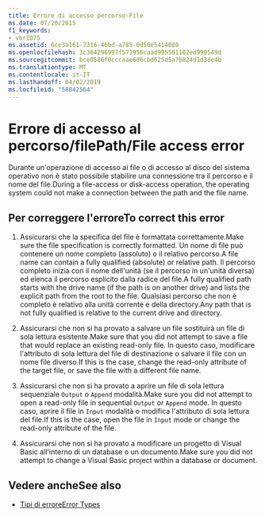 ```yaml
---
title: Errore di accesso percorso-File
ms.date: 07/20/2015
f1_keywords:
- vbrID75
ms.assetid: 6ce3a161-7316-46bd-a785-0d50e5414020
ms.openlocfilehash: 3c364296997f571956caad995581102ed990549d
ms.sourcegitcommit: bce0586f0cccaae6d6cbd625d5a7b824d1d3de4b
ms.translationtype: MT
ms.contentlocale: it-IT
ms.lasthandoff: 04/02/2019
ms.locfileid: "58842564"
---
```

# <a name="pathfile-access-error"></a><span data-ttu-id="daa7b-102">Errore di accesso al percorso/file</span><span class="sxs-lookup"><span data-stu-id="daa7b-102">Path/File access error</span></span>
<span data-ttu-id="daa7b-103">Durante un'operazione di accesso ai file o di accesso al disco del sistema operativo non è stato possibile stabilire una connessione tra il percorso e il nome del file.</span><span class="sxs-lookup"><span data-stu-id="daa7b-103">During a file-access or disk-access operation, the operating system could not make a connection between the path and the file name.</span></span>  
  
## <a name="to-correct-this-error"></a><span data-ttu-id="daa7b-104">Per correggere l'errore</span><span class="sxs-lookup"><span data-stu-id="daa7b-104">To correct this error</span></span>  
  
1.  <span data-ttu-id="daa7b-105">Assicurarsi che la specifica del file è formattata correttamente.</span><span class="sxs-lookup"><span data-stu-id="daa7b-105">Make sure the file specification is correctly formatted.</span></span> <span data-ttu-id="daa7b-106">Un nome di file può contenere un nome completo (assoluto) o il relativo percorso.</span><span class="sxs-lookup"><span data-stu-id="daa7b-106">A file name can contain a fully qualified (absolute) or relative path.</span></span> <span data-ttu-id="daa7b-107">Il percorso completo inizia con il nome dell'unità (se il percorso in un'unità diversa) ed elenca il percorso esplicito dalla radice del file.</span><span class="sxs-lookup"><span data-stu-id="daa7b-107">A fully qualified path starts with the drive name (if the path is on another drive) and lists the explicit path from the root to the file.</span></span> <span data-ttu-id="daa7b-108">Qualsiasi percorso che non è completo è relativo alla unità corrente e della directory.</span><span class="sxs-lookup"><span data-stu-id="daa7b-108">Any path that is not fully qualified is relative to the current drive and directory.</span></span>  
  
2.  <span data-ttu-id="daa7b-109">Assicurarsi che non si ha provato a salvare un file sostituirà un file di sola lettura esistente.</span><span class="sxs-lookup"><span data-stu-id="daa7b-109">Make sure that you did not attempt to save a file that would replace an existing read-only file.</span></span> <span data-ttu-id="daa7b-110">In questo caso, modificare l'attributo di sola lettura del file di destinazione o salvare il file con un nome file diverso.</span><span class="sxs-lookup"><span data-stu-id="daa7b-110">If this is the case, change the read-only attribute of the target file, or save the file with a different file name.</span></span>  
  
3.  <span data-ttu-id="daa7b-111">Assicurarsi che non si ha provato a aprire un file di sola lettura sequenziale `Output` o `Append` modalità.</span><span class="sxs-lookup"><span data-stu-id="daa7b-111">Make sure you did not attempt to open a read-only file in sequential `Output` or `Append` mode.</span></span> <span data-ttu-id="daa7b-112">In questo caso, aprire il file in `Input` modalità o modifica l'attributo di sola lettura del file.</span><span class="sxs-lookup"><span data-stu-id="daa7b-112">If this is the case, open the file in `Input` mode or change the read-only attribute of the file.</span></span>  
  
4.  <span data-ttu-id="daa7b-113">Assicurarsi che non si ha provato a modificare un progetto di Visual Basic all'interno di un database o un documento.</span><span class="sxs-lookup"><span data-stu-id="daa7b-113">Make sure you did not attempt to change a Visual Basic project within a database or document.</span></span>  
  
## <a name="see-also"></a><span data-ttu-id="daa7b-114">Vedere anche</span><span class="sxs-lookup"><span data-stu-id="daa7b-114">See also</span></span>

- [<span data-ttu-id="daa7b-115">Tipi di errore</span><span class="sxs-lookup"><span data-stu-id="daa7b-115">Error Types</span></span>](../../../visual-basic/programming-guide/language-features/error-types.md)
